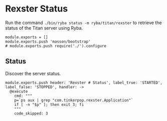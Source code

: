 
# Rexster Status

Run the command `./bin/ryba status -m ryba/titan/rexster` to retrieve the status
of the Titan server using Ryba.

    module.exports = []
    module.exports.push 'masson/bootstrap'
    # module.exports.push require('./').configure

## Status

Discover the server status.

    module.exports.push header: 'Rexster # Status', label_true: 'STARTED', label_false: 'STOPPED', handler: ->
      @execute
        cmd: """
        p=`ps aux | grep "com.tinkerpop.rexster.Application"`
        if [ -n "$p" ]; then exit 3; fi
        """
        code_skipped: 3
